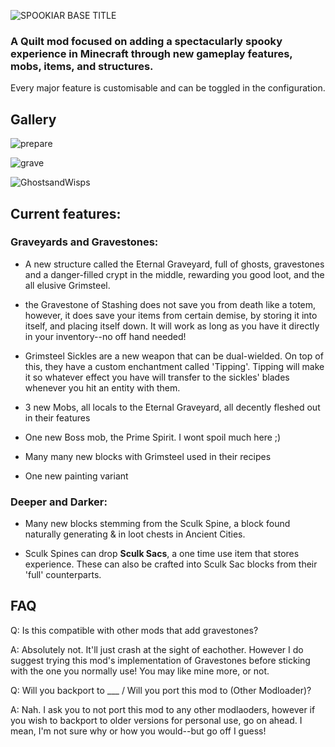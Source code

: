 ![SPOOKIAR BASE TITLE](https://github.com/LunarLuned/Spookiar/assets/100322289/5c99a0f1-6fa6-4a95-abce-13f3f53444bb)

### A Quilt mod focused on adding a spectacularly spooky experience in Minecraft through new gameplay features, mobs, items, and structures.

Every major feature is customisable and can be toggled in the configuration. 

## Gallery

![prepare](https://github.com/LunarLuned/Spookiar/assets/100322289/e7008019-3e8a-4702-a70c-dc68d70d249e)

![grave](https://github.com/LunarLuned/Spookiar/assets/100322289/0da28704-a2e7-400e-ae5c-21e7d17ae73f)

![GhostsandWisps](https://github.com/LunarLuned/Spookiar/assets/100322289/7ff4b059-97a3-4ee7-9eaa-4bb070a34825)


## Current features:

### Graveyards and Gravestones:
* A new structure called the Eternal Graveyard, full of ghosts, gravestones and a danger-filled crypt in the middle, rewarding you good loot, and the all elusive Grimsteel.

* the Gravestone of Stashing does not save you from death like a totem, however, it does save your items from certain demise, by storing it into itself, and placing itself down. It will work as long as you have it directly in your inventory--no off hand needed!

* Grimsteel Sickles are a new weapon that can be dual-wielded. On top of this, they have a custom enchantment called 'Tipping'. Tipping will make it so whatever effect you have will transfer to the sickles' blades whenever you hit an entity with them.
  
* 3 new Mobs, all locals to the Eternal Graveyard, all decently fleshed out in their features
* One new Boss mob, the Prime Spirit. I wont spoil much here ;)

* Many many new blocks with Grimsteel used in their recipes
* One new painting variant

### Deeper and Darker:
* Many new blocks stemming from the Sculk Spine, a block found naturally generating & in loot chests in Ancient Cities.
  
* Sculk Spines can drop __Sculk Sacs__, a one time use item that stores experience. These can also be crafted into Sculk Sac blocks from their 'full' counterparts.



## FAQ
Q: Is this compatible with other mods that add gravestones?

A: Absolutely not. It'll just crash at the sight of eachother. However I do suggest trying this mod's implementation of Gravestones before sticking with the one you normally use! You may like mine more, or not.



Q: Will you backport to ___ / Will you port this mod to (Other Modloader)?

A: Nah. I ask you to not port this mod to any other modlaoders, however if you wish to backport to older versions for personal use, go on ahead. I mean, I'm not sure why or how you would--but go off I guess! 

